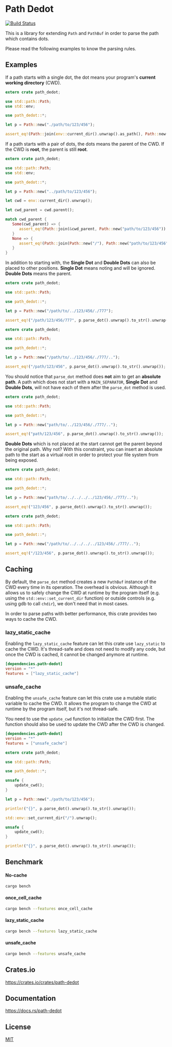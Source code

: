 Path Dedot
====================

[![Build Status](https://travis-ci.org/magiclen/path-dedot.svg?branch=master)](https://travis-ci.org/magiclen/path-dedot)

This is a library for extending `Path` and `PathBuf` in order to parse the path which contains dots.

Please read the following examples to know the parsing rules.

## Examples

If a path starts with a single dot, the dot means your program's **current working directory** (CWD).

```rust
extern crate path_dedot;

use std::path::Path;
use std::env;

use path_dedot::*;

let p = Path::new("./path/to/123/456");

assert_eq!(Path::join(env::current_dir().unwrap().as_path(), Path::new("path/to/123/456")).to_str().unwrap(), p.parse_dot().unwrap().to_str().unwrap());
```

If a path starts with a pair of dots, the dots means the parent of the CWD. If the CWD is **root**, the parent is still **root**.

```rust
extern crate path_dedot;

use std::path::Path;
use std::env;

use path_dedot::*;

let p = Path::new("../path/to/123/456");

let cwd = env::current_dir().unwrap();

let cwd_parent = cwd.parent();

match cwd_parent {
   Some(cwd_parent) => {
      assert_eq!(Path::join(&cwd_parent, Path::new("path/to/123/456")).to_str().unwrap(), p.parse_dot().unwrap().to_str().unwrap());
   }
   None => {
      assert_eq!(Path::join(Path::new("/"), Path::new("path/to/123/456")).to_str().unwrap(), p.parse_dot().unwrap().to_str().unwrap());
   }
}
```

In addition to starting with, the **Single Dot** and **Double Dots** can also be placed to other positions. **Single Dot** means noting and will be ignored. **Double Dots** means the parent.

```rust
extern crate path_dedot;

use std::path::Path;

use path_dedot::*;

let p = Path::new("/path/to/../123/456/./777");

assert_eq!("/path/123/456/777", p.parse_dot().unwrap().to_str().unwrap());
```

```rust
extern crate path_dedot;

use std::path::Path;

use path_dedot::*;

let p = Path::new("/path/to/../123/456/./777/..");

assert_eq!("/path/123/456", p.parse_dot().unwrap().to_str().unwrap());
```

You should notice that `parse_dot` method does **not** aim to get an **absolute path**. A path which does not start with a `MAIN_SEPARATOR`, **Single Dot** and **Double Dots**, will not have each of them after the `parse_dot` method is used.

```rust
extern crate path_dedot;

use std::path::Path;

use path_dedot::*;

let p = Path::new("path/to/../123/456/./777/..");

assert_eq!("path/123/456", p.parse_dot().unwrap().to_str().unwrap());
```

**Double Dots** which is not placed at the start cannot get the parent beyond the original path. Why not? With this constraint, you can insert an absolute path to the start as a virtual root in order to protect your file system from being exposed.

```rust
extern crate path_dedot;

use std::path::Path;

use path_dedot::*;

let p = Path::new("path/to/../../../../123/456/./777/..");

assert_eq!("123/456", p.parse_dot().unwrap().to_str().unwrap());
```

```rust
extern crate path_dedot;

use std::path::Path;

use path_dedot::*;

let p = Path::new("/path/to/../../../../123/456/./777/..");

assert_eq!("/123/456", p.parse_dot().unwrap().to_str().unwrap());
```

## Caching

By default, the `parse_dot` method creates a new `PathBuf` instance of the CWD every time in its operation. The overhead is obvious. Although it allows us to safely change the CWD at runtime by the program itself (e.g. using the `std::env::set_current_dir` function) or outside controls (e.g. using gdb to call `chdir`), we don't need that in most cases.

In order to parse paths with better performance, this crate provides two ways to cache the CWD.

### lazy_static_cache

Enabling the `lazy_static_cache` feature can let this crate use `lazy_static` to cache the CWD. It's thread-safe and does not need to modify any code, but once the CWD is cached, it cannot be changed anymore at runtime.

```toml
[dependencies.path-dedot]
version = "*"
features = ["lazy_static_cache"]
```

### unsafe_cache

Enabling the `unsafe_cache` feature can let this crate use a mutable static variable to cache the CWD. It allows the program to change the CWD at runtime by the program itself, but it's not thread-safe.

You need to use the `update_cwd` function to initialize the CWD first. The function should also be used to update the CWD after the CWD is changed.

```toml
[dependencies.path-dedot]
version = "*"
features = ["unsafe_cache"]
```

```rust
extern crate path_dedot;

use std::path::Path;

use path_dedot::*;

unsafe {
    update_cwd();
}

let p = Path::new("./path/to/123/456");

println!("{}", p.parse_dot().unwrap().to_str().unwrap());

std::env::set_current_dir("/").unwrap();

unsafe {
    update_cwd();
}

println!("{}", p.parse_dot().unwrap().to_str().unwrap());
```

## Benchmark

#### No-cache

```bash
cargo bench
```

#### once_cell_cache

```bash
cargo bench --features once_cell_cache
```

#### lazy_static_cache

```bash
cargo bench --features lazy_static_cache
```

#### unsafe_cache

```bash
cargo bench --features unsafe_cache
```

## Crates.io

https://crates.io/crates/path-dedot

## Documentation

https://docs.rs/path-dedot

## License

[MIT](LICENSE)